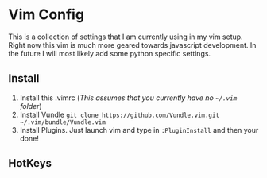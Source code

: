 # Vim Config

This is a collection of settings that I am currently using in my vim setup. 
Right now this vim is much more geared towards javascript development. In the
future I will most likely add some python specific settings.

## Install 

1. Install this .vimrc \(*This assumes that you currently have no `~/.vim` folder*\)
2. Install Vundle
  `git clone https://github.com/Vundle.vim.git ~/.vim/bundle/Vundle.vim`
3. Install Plugins. Just launch vim and type in `:PluginInstall` and then your done!

## HotKeys
